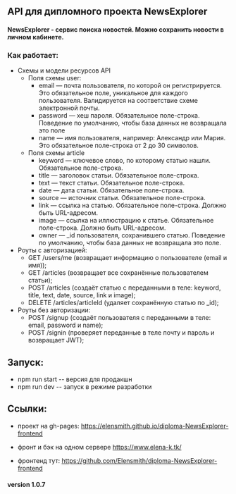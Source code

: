 ## API для дипломного проекта NewsExplorer

#### NewsExplorer - сервис поиска новостей. Можно сохранить новости в личном кабинете.

###  Как работает:
- Cхемы и модели ресурсов API
  - Поля схемы user:
    - email — почта пользователя, по которой он регистрируется. Это обязательное поле, уникальное для каждого пользователя. Валидируется на соответствие схеме электронной почты.
    - password — хеш пароля. Обязательное поле-строка. Поведение по умолчанию, чтобы база данных не возвращала это поле
    - name — имя пользователя, например: Александр или Мария. Это обязательное поле-строка от 2 до 30 символов.
  - Поля схемы article
    - keyword — ключевое слово, по которому статью нашли. Обязательное поле-строка.
    - title — заголовок статьи. Обязательное поле-строка.
    - text — текст статьи. Обязательное поле-строка.
    - date — дата статьи. Обязательное поле-строка.
    - source — источник статьи. Обязательное поле-строка.
    - link — ссылка на статью. Обязательное поле-строка. Должно быть URL-адресом.
    - image — ссылка на иллюстрацию к статье. Обязательное поле-строка. Должно быть URL-адресом.
    - owner — _id пользователя, сохранившего статью. Поведение по умолчанию, чтобы база данных не возвращала это поле.
- Роуты с авторизацией: 
  - GET /users/me (возвращает информацию о пользователе (email и имя));
  - GET /articles (возвращает все сохранённые пользователем статьи);
  - POST /articles (создаёт статью с переданными в теле: keyword, title, text, date, source, link и image);
  - DELETE /articles/articleId (удаляет сохранённую статью  по _id);
- Роуты без авторизации:
  - POST /signup (создаёт пользователя с переданными в теле: email, password и name);
  - POST /signin (проверяет переданные в теле почту и пароль и возвращает JWT);

## Запуск:

- npm run start -- версия для продакшн
- npm run dev -- запуск в режиме разработки

## Ссылки:
- проект на gh-pages: https://elensmith.github.io/diploma-NewsExplorer-frontend
- фронт и бэк на одном сервере https://www.elena-k.tk/ 

- фронтенд тут: https://github.com/Elensmith/diploma-NewsExplorer-frontend


#### version 1.0.7
